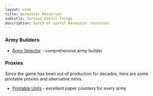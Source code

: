 ```yaml
---
layout: wide
title: Warmaster Resources
subtitle: Various Useful Things
description: bunch of useful Warmaster resources
---
```


### Army Builders

- [Army Selector](https://wm-selector.appspot.com/) - comprehensive army builder

### Proxies

Since the game has been out of production for decades, here are some printable proxies and alternative minis.

- [Printable Units](https://ordinarygaming.blogspot.com/p/warmaster-counters.html) - excellent paper counters for every army
